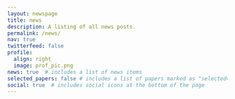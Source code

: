 ```yaml
---
layout: newspage
title: news
description: A listing of all news posts.
permalink: /news/
nav: true
twitterfeed: false
profile:
  align: right
  image: prof_pic.png
news: true  # includes a list of news items
selected_papers: false # includes a list of papers marked as "selected={true}"
social: true  # includes social icons at the bottom of the page
---
```




